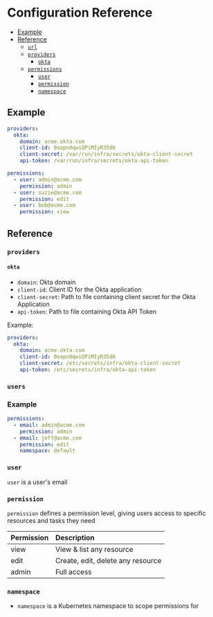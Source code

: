 # Configuration Reference

* [Example](#example)
* [Reference](#reference)
  * [`url`](#url)
  * [`providers`](#providers)
    * [`okta`](#okta)
  * [`permissions`](#permissions)
    * [`user`](#user)
    * [`permission`](#permission)
    * [`namespace`](#namespace)

## Example

```yaml
providers:
  okta:
    domain: acme.okta.com
    client-id: 0oapn0qwiQPiMIyR35d6
    client-secret: /var/run/infra/secrets/okta-client-secret
    api-token: /var/run/infra/secrets/okta-api-token

permissions:
  - user: admin@acme.com
    permission: admin
  - user: suzie@acme.com
    permission: edit
  - user: bob@acme.com
    permission: view
```

## Reference

### `providers`

#### `okta`

* `domain`: Okta domain
* `client-id`: Client ID for the Okta application
* `client-secret`: Path to file containing client secret for the Okta Application
* `api-token`: Path to file containing Okta API Token

Example:

```yaml
providers:
  okta:
    domain: acme.okta.com
    client-id: 0oapn0qwiQPiMIyR35d6
    client-secret: /etc/secrets/infra/okta-client-secret
    api-token: /etc/secrets/infra/okta-api-token
```

### `users`

### Example

```yaml
permissions:
  - email: admin@acme.com
    permission: admin
  - email: jeff@acme.com
    permission: edit
    namespace: default
```

### `user`

`user` is a user's email

### `permission`

`permission` defines a permission level, giving users access to specific resources and tasks they need

| Permission | Description                        |
| :--------  | :------------------------------    |
| view       | View & list any resource           |
| edit       | Create, edit, delete any resource  |
| admin      | Full access                        |

### `namespace`

* `namespace` is a Kubernetes namespace to scope permissions for
